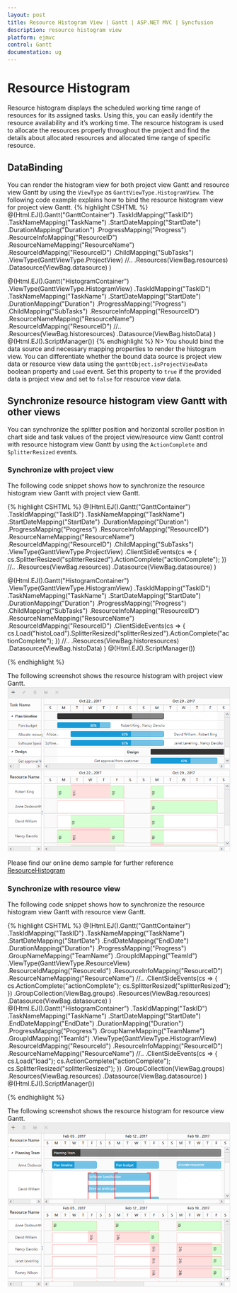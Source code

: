 ```yaml
---
layout: post
title: Resource Histogram View | Gantt | ASP.NET MVC | Syncfusion
description: resource histogram view
platform: ejmvc
control: Gantt
documentation: ug
---
```


# Resource Histogram

Resource histogram displays the scheduled working time range of resources for its assigned tasks. Using this, you can easily identify the resource availability and it’s working time. The resource histogram is used to allocate the resources properly throughout the project and find the details about allocated resources and allocated time range of specific resource.

## DataBinding
You can render the histogram view for both project view Gantt and resource view Gantt by using the `ViewType` as `GanttViewType.HistogramView`. 
The following code example explains how to bind the resource histogram view for project view Gantt.
{% highlight CSHTML %}
@(Html.EJ().Gantt("GanttContainer")
    .TaskIdMapping("TaskID")
    .TaskNameMapping("TaskName")
    .StartDateMapping("StartDate")
    .DurationMapping("Duration")
    .ProgressMapping("Progress")
    .ResourceInfoMapping("ResourceID")
    .ResourceNameMapping("ResourceName")
    .ResourceIdMapping("ResourceID")
    .ChildMapping("SubTasks")
    .ViewType(GanttViewType.ProjectView)
    //..
    .Resources(ViewBag.resources)
    .Datasource(ViewBag.datasource)
)

@(Html.EJ().Gantt("HistogramContainer")
    .ViewType(GanttViewType.HistogramView)
    .TaskIdMapping("TaskID")
    .TaskNameMapping("TaskName")
    .StartDateMapping("StartDate")
    .DurationMapping("Duration")
    .ProgressMapping("Progress")
    .ChildMapping("SubTasks")
    .ResourceInfoMapping("ResourceID")
    .ResourceNameMapping("ResourceName")
    .ResourceIdMapping("ResourceID")
    //..
    .Resources(ViewBag.historesources)
    .Datasource(ViewBag.histoData)
)
@(Html.EJ().ScriptManager())
{% endhighlight %}
N> You should bind the data source and necessary mapping properties to render the histogram view. You can differentiate whether the bound data source is project view data or resource view data using the `ganttObject.isProjectViewData` boolean property and `Load` event. Set this property to `true` if the provided data is project view and set to `false` for resource view data.

## Synchronize resource histogram view Gantt with other views

You can synchronize the splitter position and horizontal scroller position in chart side and task values of the project view/resource view Gantt control with resource histogram view Gantt by using the `ActionComplete` and `SplitterResized` events.

### Synchronize with project view

The following code snippet shows how to synchronize the resource histogram view Gantt with project view Gantt.

{% highlight CSHTML %}
@(Html.EJ().Gantt("GanttContainer")
    .TaskIdMapping("TaskID")
    .TaskNameMapping("TaskName")
    .StartDateMapping("StartDate")
    .DurationMapping("Duration")
    .ProgressMapping("Progress")
    .ResourceInfoMapping("ResourceID")
    .ResourceNameMapping("ResourceName")
    .ResourceIdMapping("ResourceID")
    .ChildMapping("SubTasks")
    .ViewType(GanttViewType.ProjectView)
    .ClientSideEvents(cs => {
        cs.SplitterResized("splitterResized").ActionComplete("actionComplete");
    })
    //..
    .Resources(ViewBag.resources)
    .Datasource(ViewBag.datasource)
)

@(Html.EJ().Gantt("HistogramContainer")
    .ViewType(GanttViewType.HistogramView)
    .TaskIdMapping("TaskID")
    .TaskNameMapping("TaskName")
    .StartDateMapping("StartDate")
    .DurationMapping("Duration")
    .ProgressMapping("Progress")
    .ChildMapping("SubTasks")
    .ResourceInfoMapping("ResourceID")
    .ResourceNameMapping("ResourceName")
    .ResourceIdMapping("ResourceID")
    .ClientSideEvents(cs => {
        cs.Load("histoLoad").SplitterResized("splitterResized").ActionComplete("actionComplete");
    })
    //..
    .Resources(ViewBag.historesources)
    .Datasource(ViewBag.histoData)
)
@(Html.EJ().ScriptManager())
<script type="text/javascript">
    function histoLoad(args) {
        this.isProjectViewData = true;
    }
    function splitterResized(args) {
        if (args.isOnResize == false) return;
        if (this._id == "GanttContainer") {
            $("#HistogramContainer").ejGantt("setSplitterPosition", args.currentSplitterPosition);
        } else if (this._id == "HistogramContainer") {
            $("#GanttContainer").ejGantt("setSplitterPosition", args.currentSplitterPosition);
        }
    }
    function actionComplete(args) {
        if (args.requestType == "scroll" && args.scrollDirection == "horizontal") {
            var scrollLeft = args.scrollLeft;
            if (this._id == "GanttContainer" && !args.isScrollByMethod) {
                $("#HistogramContainer").ejGantt("setChartScrollLeft", scrollLeft);
            } else if (this._id == "HistogramContainer" && !args.isScrollByMethod) {
                $("#GanttContainer").ejGantt("setChartScrollLeft", scrollLeft);
            }
        } else if (args.requestType == "recordUpdate") {
            $("#HistogramContainer").ejGantt("updateHistogramTask", args.data, "update");
            if (args.updatedRecords && args.updatedRecords.length > 0) {
                for (var count = 0; count < args.updatedRecords.length; count++) {
                    $("#HistogramContainer").ejGantt("updateHistogramTask", args.updatedRecords[count], "update");
                }
            }
        } else if (args.requestType == "save" && args.modifiedRecord) {
            $("#HistogramContainer").ejGantt("updateHistogramTask", args.modifiedRecord, "update");
        } else if (args.requestType == "save" && args.addedRecord) {
            $("#HistogramContainer").ejGantt("updateHistogramTask", args.addedRecord, "add");
        } else if (args.requestType == "delete") {
            $("#HistogramContainer").ejGantt("updateHistogramTask", args.data, "delete");
        }
    }
</script>
{% endhighlight %}

The following screenshot shows the resource histogram with project view Gantt.
![](HistogramView_images/HistogramView_1.png)

Please find our online demo sample for further reference
[ResourceHistogram](https://mvc.syncfusion.com/demos/web/gantt/histogramview)

### Synchronize with resource view
The following code snippet shows how to synchronize the resource histogram view Gantt with resource view Gantt.

{% highlight CSHTML %}
@(Html.EJ().Gantt("GanttContainer")
    .TaskIdMapping("TaskID")
    .TaskNameMapping("TaskName")
    .StartDateMapping("StartDate")
    .EndDateMapping("EndDate")
    .DurationMapping("Duration")
    .ProgressMapping("Progress")
    .GroupNameMapping("TeamName")
    .GroupIdMapping("TeamId")
    .ViewType(GanttViewType.ResourceView)
    .ResourceIdMapping("ResourceId")
    .ResourceInfoMapping("ResourceID")
    .ResourceNameMapping("ResourceName")
    //..
    .ClientSideEvents(cs => {
        cs.ActionComplete("actionComplete");
        cs.SplitterResized("splitterResized");
    })
    .GroupCollection(ViewBag.groups)
    .Resources(ViewBag.resources)
    .Datasource(ViewBag.datasource)
)
@(Html.EJ().Gantt("HistogramContainer")
    .TaskIdMapping("TaskID")
    .TaskNameMapping("TaskName")
    .StartDateMapping("StartDate")
    .EndDateMapping("EndDate")
    .DurationMapping("Duration")
    .ProgressMapping("Progress")
    .GroupNameMapping("TeamName")
    .GroupIdMapping("TeamId")
    .ViewType(GanttViewType.HistogramView)
    .ResourceIdMapping("ResourceId")
    .ResourceInfoMapping("ResourceID")
    .ResourceNameMapping("ResourceName")
    //..
    .ClientSideEvents(cs => {
        cs.Load("load");
        cs.ActionComplete("actionComplete");
        cs.SplitterResized("splitterResized");
    })
    .GroupCollection(ViewBag.groups)
    .Resources(ViewBag.resources)
    .Datasource(ViewBag.datasource)
)
@(Html.EJ().ScriptManager())
<script type="text/javascript">
    function load(args) {
        this.isProjectViewData = false;
    }
    function splitterResized(args) {
        if (args.isOnResize == false) return;
        if (this._id == "GanttContainer") {
            $("#HistogramContainer").ejGantt("setSplitterPosition", args.currentSplitterPosition);
        } else if (this._id == "HistogramContainer") {
            $("#GanttContainer").ejGantt("setSplitterPosition", args.currentSplitterPosition);
        }
    }
    function actionComplete(args) {
        if (args.requestType == "scroll" && args.scrollDirection == "horizontal") {
            var scrollLeft = args.scrollLeft;
            if (this._id == "GanttContainer" && !args.isScrollByMethod) {
                $("#HistogramContainer").ejGantt("setChartScrollLeft", scrollLeft);
            } else if (this._id == "HistogramContainer" && !args.isScrollByMethod) {
                $("#GanttContainer").ejGantt("setChartScrollLeft", scrollLeft);
            }
        }
        //task drag and drop action and edit action
        else if (args.requestType == "save" && args.modifiedRecord || args.requestType == "recordUpdate") {
            var data = args.requestType == "save" ? args.modifiedRecord : args.item ? args.item : args.data;
            $("#HistogramContainer").ejGantt("updateHistogramTask", data, "update");
            //row delete & group delete
            if (args.updatedRecords) {
                for (var i = 0; i < args.updatedRecords.length; i++) {
                    var data = args.updatedRecords[i];
                    $("#HistogramContainer").ejGantt("updateHistogramTask", data, "update");
                }
            }
        }
        //add row
        else if (args.requestType == "save" && args.addedRecord) {
            $("#HistogramContainer").ejGantt("updateHistogramTask", args.addedRecord, "add");
        }
        //task delete
        else if (args.requestType == "delete") {
            $("#HistogramContainer").ejGantt("updateHistogramTask", args.data, "delete");
        }
    }
</script>
{% endhighlight %}

The following screenshot shows the resource histogram for resource view Gantt.
![](HistogramView_images/HistogramView_2.png)
